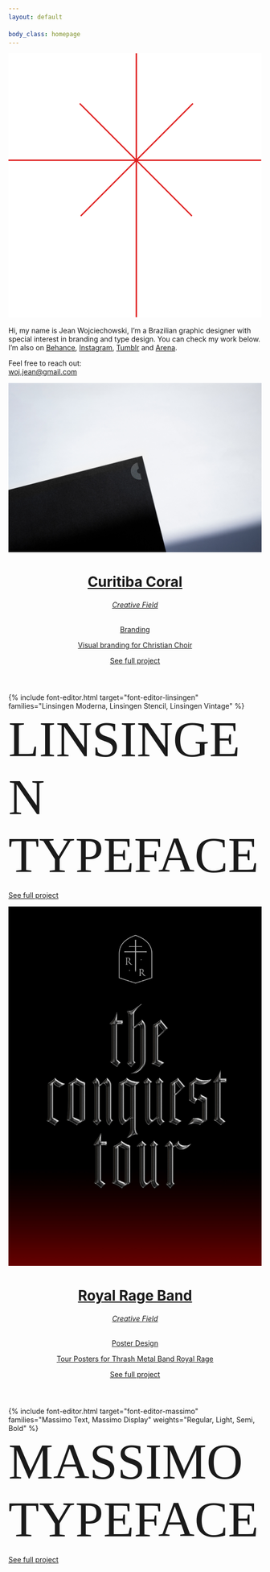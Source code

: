 ```yaml
---
layout: default

body_class: homepage
---
```


<a href="#logo" id="logo" class="homepage-logo">
  <img src="/svgs/logo.svg" alt=""/>
</a>

<div class="viewport">
  <p class="font-size-lead">
    Hi, my name is Jean Wojciechowski, I’m a Brazilian graphic designer with special interest in
    branding and type design.
    You can check my work below. I’m also on
    <a href="{{ site.links.behance }}">Behance</a>,
    <a href="{{ site.links.instagram }}">Instagram</a>,
    <a href="{{ site.links.tumblr }}">Tumblr</a>
    and
    <a href="{{ site.links.arena }}">Arena</a>.
  </p>

  <p class="font-size-lead">
    Feel free to reach out:<br /><a href="mailto:woj.jean@gmail.com">woj.jean@gmail.com</a>
  </p>
</div>

<!-- TODO: fix bg color being red when page loads at a random scroll position  -->

<div class="project-thumb d-flex">
  <div class="w-100 align-self-center">
    <a class="project-thumbnail" href="#something">
      <img src="/images/curitiba.jpg" alt="" />
      <header>
        <h1>Curitiba Coral</h1>
        <div class="d-flex text-uppercase">
          <div class="w-50">
            <h6>Creative Field</h6>
          </div>
          <div class="w-50">
            <p>Branding</p>
            <p>Visual branding for Christian Choir</p>
          </div>
        </div>
        <p class="text-uppercase">See full project</p>
      </header>
    </a>
  </div>
</div>

<article>
  <div>
    {%
      include
      font-editor.html
      target="font-editor-linsingen"
      families="Linsingen Moderna, Linsingen Stencil, Linsingen Vintage"
    %}
    <div
      class="font-editor-preview"
      id="font-editor-linsingen"
      contenteditable
      style="font-size: 100px; font-weight: normal; font-family: 'Linsingen Moderna';"
    >
      LINSINGEN<br/>TYPEFACE
    </div>
  </div>
  <footer>
    <p class="text-uppercase"><a href="/linsingen">See full project</a></p>
  </footer>
</article>

<div class="project-thumb d-flex">
  <div class="w-100">
    <a class="project-thumbnail project-thumbnail-alt d-flex" href="#something">
      <img src="/images/royal-rage-band.jpg" alt="" />
      <header>
        <h1>Royal Rage Band</h1>
        <div class="d-flex text-uppercase">
          <div class="w-50">
            <h6>Creative Field</h6>
          </div>
          <div class="w-50">
            <p>Poster Design</p>
            <p>Tour Posters for Thrash Metal Band Royal Rage</p>
          </div>
        </div>
        <p class="text-uppercase">See full project</p>
      </header>
    </a>
  </div>
</div>

<article>
  <div>
    {%
      include
      font-editor.html
      target="font-editor-massimo"
      families="Massimo Text, Massimo Display"
      weights="Regular, Light, Semi, Bold"
    %}
    <div
      class="font-editor-preview"
      id="font-editor-massimo"
      contenteditable
      style="font-size: 100px; font-weight: normal; font-family: 'Massimo Text';"
    >
      MASSIMO<br/>TYPEFACE
    </div>
  </div>
  <footer>
    <p class="text-uppercase"><a href="/massimo">See full project</a></p>
  </footer>
</article>
